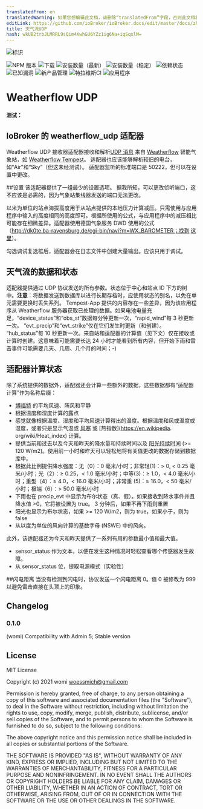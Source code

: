 ```yaml
---
translatedFrom: en
translatedWarning: 如果您想编辑此文档，请删除“translatedFrom”字段，否则此文档将再次自动翻译
editLink: https://github.com/ioBroker/ioBroker.docs/edit/master/docs/zh-cn/adapterref/iobroker.weatherflow_udp/README.md
title: 天气流UDP
hash: wkUB2trbJLMRRL9sQim4KwhGU6YZz1ig6Na+iqSqxlM=
---
```

![标识](../../../en/adapterref/iobroker.weatherflow_udp/admin/weatherflow_udp.png)

![NPM 版本](http://img.shields.io/npm/v/iobroker.weatherflow_udp.svg)
![下载](https://img.shields.io/npm/dm/iobroker.weatherflow_udp.svg)
![安装数量（最新）](http://iobroker.live/badges/weatherflow_udp-installed.svg)
![安装数量（稳定）](http://iobroker.live/badges/weatherflow_udp-stable.svg)
![依赖状态](https://img.shields.io/david/woessmich/iobroker.weatherflow_udp.svg)
![已知漏洞](https://snyk.io/test/github/woessmich/ioBroker.weatherflow_udp/badge.svg)
![新产品管理](https://nodei.co/npm/iobroker.weatherflow_udp.png?downloads=true)
![特拉维斯CI](http://img.shields.io/travis/woessmich/ioBroker.weatherflow_udp/master.svg)
![应用程序](https://ci.appveyor.com/api/projects/status/github/woessmich/ioBroker.weatherflow_udp?branch=master&svg=true)

# Weatherflow UDP
**测试：**

## IoBroker 的 weatherflow_udp 适配器
Weatherflow UDP 接收器适配器接收和解析[UDP 消息](https://weatherflow.github.io/Tempest/api/udp/v143/) 来自 [Weatherflow](www.weatherflow.com) 智能气象站，如 [Weatherflow Tempest](https://weatherflow.com/tempest-weather-system/)。
适配器也应该能够解析较旧的电台，如“Air”和“Sky”（但这未经测试）。
适配器监听的标准端口是 50222，但可以在设置中更改。

##设置
该适配器提供了一组最少的设置选项。
据我所知，可以更改侦听端口，这不应该是必需的，因为气象站集线器发送的端口无法更改。

以米为单位的站点海拔高度用于从站点提供的本地压力计算减压。只需使用与应用程序中输入的高度相同的高度即可。根据所使用的公式，与应用程序中的减压相比可能存在细微差异。适配器使用德国气象服务 DWD 使用的公式（http://dk0te.ba-ravensburg.de/cgi-bin/navi?m=WX_BAROMETER；找到 [这里](https://www.symcon.de/forum/threads/6480-Relativen-Luftdruck-aus-absoluten-Luftdruck-errechnen)）。

勾选调试复选框后，适配器会在日志文件中创建大量输出。应该只用于调试。

## 天气流的数据和状态
适配器提供通过 UDP 协议发送的所有参数。状态位于中心和站点 ID 下方的树中。<b>注意</b>：将数据发送到数据库以进行长期存档时，应使用状态的别名，以免在单元需要更换时丢失系列。 Tempest-App 提供的内容存在一些差异，因为该应用程序从 Weatherflow 服务器获取已处理的数据。如果电池电量充足，“device_status”和“obs_st”数据每分钟更新一次，“rapid_wind”每 3 秒更新一次。 “evt_precip”和“evt_strike”仅在它们发生时更新（和创建）。 “hub_status”每 10 秒更新一次。来自站和适配器的计算值（见下文）仅在接收或计算时创建。这意味着可能需要长达 24 小时才能看到所有内容，但开始下雨和雷击事件可能需要几天、几周、几个月的时间；-)

## 适配器计算状态
除了系统提供的数据外，适配器还会计算一些额外的数据，这些数据都有“适配器计算”作为名称后缀：

- [博福特](https://en.wikipedia.org/wiki/Beaufort_scale) 的平均风速、阵风和平静
- 根据温度和湿度计算的露点
- 感觉就像根据温度、湿度和平均风速计算得出的温度。根据温度和风或温度或湿度，或者只是显示气温或 [风寒](https://en.wikipedia.org/wiki/Wind_chill) 或 [热指数](https://en.wikipedia. org/wiki/Heat_index) 计算。
- 提供当前和过去以及今天和昨天的降水量和持续时间以及 [阳光持续时间](https://en.wikipedia.org/wiki/Sunshine_duration) (>= 120 W/m2)。使用前一小时和昨天可以轻松地将有关值更改的数据存储到数据库中。
- 根据此比例提供降水强度：无（0）：0 毫米/小时；非常轻(1)：> 0, < 0.25 毫米/小时；光（2）：≥ 0.25，< 1.0 毫米/小时；中等(3)：≥ 1.0，< 4.0 毫米/小时；重型（4）：≥ 4.0，< 16.0 毫米/小时；非常重 (5)：≥ 16.0，< 50 毫米/小时；极端（6）：> 50.0 毫米/小时
- 下雨也在 precip_evt 中显示为布尔状态（真、假）。如果接收到降水事件并且降水值 >0，它将被设置为 true。 3 分钟后，如果不再下雨则重置
- 阳光也显示为布尔状态，如果 >= 120 W/m2，则为 true，如果小于，则为 false
- 从以度为单位的风向计算的基数字母 (NSWE) 中的风向。

此外，该适配器还为今天和昨天提供了一系列有用的参数最小值和最大值。

- sensor_status 作为文本，以便在发生这种情况时轻松查看哪个传感器发生故障。
- 从 sensor_status 位，提取电源模式（实验性）

##闪电距离
当没有检测到闪电时，协议发送一个闪电距离 0。值 0 被修改为 999 以避免雷击直接在头顶上的印象。

## Changelog
### 0.1.0
(womi) Compatibility with Admin 5; Stable version

## License
MIT License

Copyright (c) 2021 womi <woessmich@gmail.com>

Permission is hereby granted, free of charge, to any person obtaining a copy
of this software and associated documentation files (the "Software"), to deal
in the Software without restriction, including without limitation the rights
to use, copy, modify, merge, publish, distribute, sublicense, and/or sell
copies of the Software, and to permit persons to whom the Software is
furnished to do so, subject to the following conditions:

The above copyright notice and this permission notice shall be included in all
copies or substantial portions of the Software.

THE SOFTWARE IS PROVIDED "AS IS", WITHOUT WARRANTY OF ANY KIND, EXPRESS OR
IMPLIED, INCLUDING BUT NOT LIMITED TO THE WARRANTIES OF MERCHANTABILITY,
FITNESS FOR A PARTICULAR PURPOSE AND NONINFRINGEMENT. IN NO EVENT SHALL THE
AUTHORS OR COPYRIGHT HOLDERS BE LIABLE FOR ANY CLAIM, DAMAGES OR OTHER
LIABILITY, WHETHER IN AN ACTION OF CONTRACT, TORT OR OTHERWISE, ARISING FROM,
OUT OF OR IN CONNECTION WITH THE SOFTWARE OR THE USE OR OTHER DEALINGS IN THE
SOFTWARE.